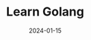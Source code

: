 ---
title: Learn Golang
summary: Easily learn Golang in 10 minutes!
date: 2024-01-15
type: docs
math: false
tags:
  - Golang
image:
  caption: 'Embed rich media such as videos and LaTeX math'
---